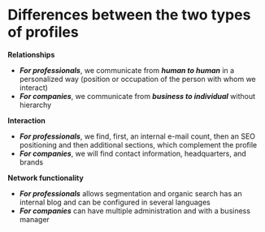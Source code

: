 # Differences between the two types of profiles



**Relationships**

* _**For professionals**_, we communicate from _**human to human**_ in a personalized way (position or occupation of the person with whom we interact)
* _**For companies**_, we communicate from _**business to individual**_ without hierarchy

**Interaction**

* _**For professionals**_, we find, first, an internal e-mail count, then an SEO positioning and then additional sections, which complement the profile
* _**For companies**_, we will find contact information, headquarters, and brands

**Network functionality**

* _**For professionals**_ allows segmentation and organic search has an internal blog and can be configured in several languages
* _**For companies**_ can have multiple administration and with a business manager
